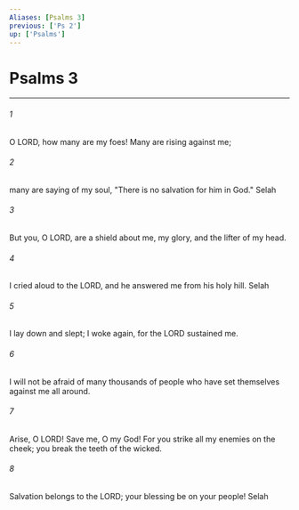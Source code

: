 ```yaml
---
Aliases: [Psalms 3]
previous: ['Ps 2']
up: ['Psalms']
---
```

# Psalms 3

***

 

###### 1 
O LORD, how many are my foes! 
 Many are rising against me; 
 
 

###### 2 
many are saying of my soul, 
 "There is no salvation for him in God." Selah
 
 

###### 3 
But you, O LORD, are a shield about me, 
 my glory, and the lifter of my head. 
 
 

###### 4 
I cried aloud to the LORD, 
 and he answered me from his holy hill. Selah
 
 

###### 5 
I lay down and slept; 
 I woke again, for the LORD sustained me. 
 
 

###### 6 
I will not be afraid of many thousands of people 
 who have set themselves against me all around.
 
 

###### 7 
Arise, O LORD! 
 Save me, O my God! 
 For you strike all my enemies on the cheek; 
 you break the teeth of the wicked.
 
 

###### 8 
Salvation belongs to the LORD; 
 your blessing be on your people! Selah
 
